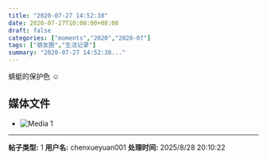 ```yaml
---
title: "2020-07-27 14:52:38"
date: 2020-07-27T10:00:00+08:00
draft: false
categories: ["moments","2020","2020-07"]
tags: ["朋友圈","生活记录"]
summary: "2020-07-27 14:52:38..."
---
```


蜻蜓的保护色 ☺️

## 媒体文件

- ![Media 1](/Moments/photos/2020-07-27/202007271452380.jpg)

---

**帖子类型:** 1
**用户名:** chenxueyuan001
**处理时间:** 2025/8/28 20:10:22